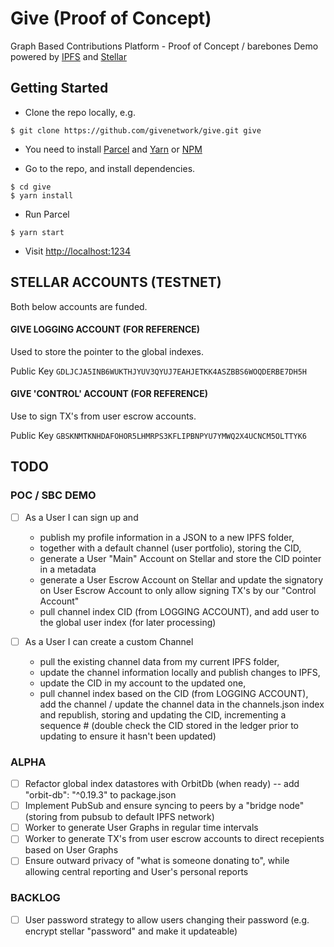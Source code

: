 # Give (Proof of Concept)

Graph Based Contributions Platform - Proof of Concept / barebones Demo powered by [IPFS](https://ipfs.io) and [Stellar](https://stellar.org)


## Getting Started

* Clone the repo locally, e.g.
```
$ git clone https://github.com/givenetwork/give.git give
```

* You need to install [Parcel](https://parceljs.org/getting_started.html) and [Yarn](https://yarnpkg.com/lang/en/) or [NPM](https://www.npmjs.com/)

* Go to the repo, and install dependencies.
```
$ cd give
$ yarn install
```

* Run Parcel
```
$ yarn start
```

* Visit [http://localhost:1234](http://localhost:1234)



## STELLAR ACCOUNTS (TESTNET)

Both below accounts are funded.

#### GIVE LOGGING ACCOUNT (FOR REFERENCE)

Used to store the pointer to the global indexes.

Public Key	`GDLJCJA5INB6WUKTHJYUV3QYUJ7EAHJETKK4ASZBBS6WOQDERBE7DH5H`


#### GIVE 'CONTROL' ACCOUNT (FOR REFERENCE)

Use to sign TX's from user escrow accounts.

Public Key	`GBSKNMTKNHDAFOHOR5LHMRPS3KFLIPBNPYU7YMWQ2X4UCNCM5OLTTYK6`


## TODO

### POC / SBC DEMO

- [ ] As a User I can sign up and
    - publish my profile information in a JSON to a new IPFS folder,
    - together with a default channel (user portfolio), storing the CID,
    - generate a User "Main" Account on Stellar and store the CID pointer in a metadata
    - generate a User Escrow Account on Stellar and update the signatory on User Escrow Account to only allow signing TX's by our "Control Account"
    - pull channel index CID (from LOGGING ACCOUNT), and add user to the global user index (for later processing)

- [ ] As a User I can create a custom Channel
    - pull the existing channel data from my current IPFS folder,
    - update the channel information locally and publish changes to IPFS,
    - update the CID in my account to the updated one,
    - pull channel index based on the CID (from LOGGING ACCOUNT), add the channel / update the channel data in the channels.json index and republish, storing and updating the CID, incrementing a sequence # (double check the CID stored in the ledger prior to updating to ensure it hasn't been updated)

### ALPHA

- [ ] Refactor global index datastores with OrbitDb (when ready) -- add "orbit-db": "^0.19.3" to package.json
- [ ] Implement PubSub and ensure syncing to peers by a "bridge node" (storing from pubsub to default IPFS network)
- [ ] Worker to generate User Graphs in regular time intervals
- [ ] Worker to generate TX's from user escrow accounts to direct recepients based on User Graphs
- [ ] Ensure outward privacy of "what is someone donating to", while allowing central reporting and User's personal reports

### BACKLOG
- [ ] User password strategy to allow users changing their password (e.g. encrypt stellar "password" and make it updateable)
